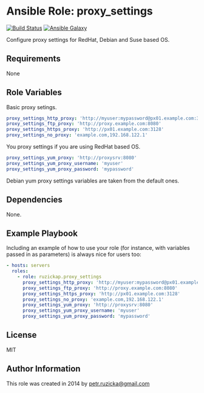 # Ansible Role: proxy_settings

[![Build Status](https://travis-ci.com/ruzickap/ansible-role-proxy_settings.svg?branch=master)](https://travis-ci.com/ruzickap/ansible-role-proxy_settings)
[![Ansible Galaxy](http://img.shields.io/badge/galaxy-ruzickap.proxy_settings-660198.svg)](https://galaxy.ansible.com/ruzickap/proxy_settings/)

Configure proxy settings for RedHat, Debian and Suse based OS.

## Requirements

None

## Role Variables

Basic proxy setings.

```yaml
proxy_settings_http_proxy: 'http://myuser:mypassword@px01.example.com:3128'
proxy_settings_ftp_proxy: 'http://proxy.example.com:8080'
proxy_settings_https_proxy: 'http://px01.example.com:3128'
proxy_settings_no_proxy: 'example.com,192.168.122.1'
```

You proxy settings if you are using RedHat based OS.

```yaml
proxy_settings_yum_proxy: 'http://proxysrv:8080'
proxy_settings_yum_proxy_username: 'myuser'
proxy_settings_yum_proxy_password: 'mypassword'
```

Debian yum proxy settings variables are taken from the default ones.

## Dependencies

None.

## Example Playbook

Including an example of how to use your role (for instance, with variables
passed in as parameters) is always nice for users too:

```yaml
- hosts: servers
  roles:
    - role: ruzickap.proxy_settings
      proxy_settings_http_proxy: 'http://myuser:mypassword@px01.example.com:3128'
      proxy_settings_ftp_proxy: 'http://proxy.example.com:8080'
      proxy_settings_https_proxy: 'http://px01.example.com:3128'
      proxy_settings_no_proxy: 'example.com,192.168.122.1'
      proxy_settings_yum_proxy: 'http://proxysrv:8080'
      proxy_settings_yum_proxy_username: 'myuser'
      proxy_settings_yum_proxy_password: 'mypassword'
```

## License

MIT

## Author Information

This role was created in 2014 by [petr.ruzicka@gmail.com](mailto:petr.ruzicka@gmail.com)
